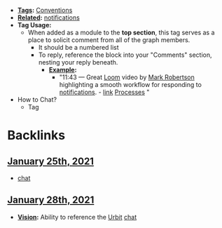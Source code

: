 - **[Tags](<Tags.md>):** [Conventions](<Conventions.md>)
- **[Related](<Related.md>):** [notifications](<notifications.md>)
- **Tag Usage:**
    - When added as a module to the **top section**, this tag serves as a place to solicit comment from all of the graph members. 
        - It should be a numbered list 
        - To reply, reference the block into your "Comments" section, nesting your reply beneath.
            - **[Example](<Example.md>):**
                - "11:43 — Great [Loom](<Loom.md>) video by [Mark Robertson](<Mark Robertson.md>) highlighting a smooth workflow for responding to [notifications](<notifications.md>). - [link](https://www.loom.com/share/7f019eeb4a55408f8eddd28a6a6851c4) [Processes](<Processes.md>) "
- How to Chat?
    - Tag 

# Backlinks
## [January 25th, 2021](<January 25th, 2021.md>)
- [chat](<chat.md>)

## [January 28th, 2021](<January 28th, 2021.md>)
- **[Vision](<Vision.md>):** Ability to reference the [Urbit](<Urbit.md>) [chat](<chat.md>)

